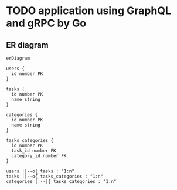# TODO application using GraphQL and gRPC by Go

## ER diagram

```mermaid
erDiagram

users {
  id number PK
}

tasks {
  id number PK
  name string
}

categories {
  id number PK
  name string
}

tasks_categories {
  id number PK
  task_id number FK
  category_id number FK
}

users ||--o{ tasks : "1:n"
tasks ||--o{ tasks_categories : "1:n"
categories ||--|{ tasks_categories : "1:n"
```
